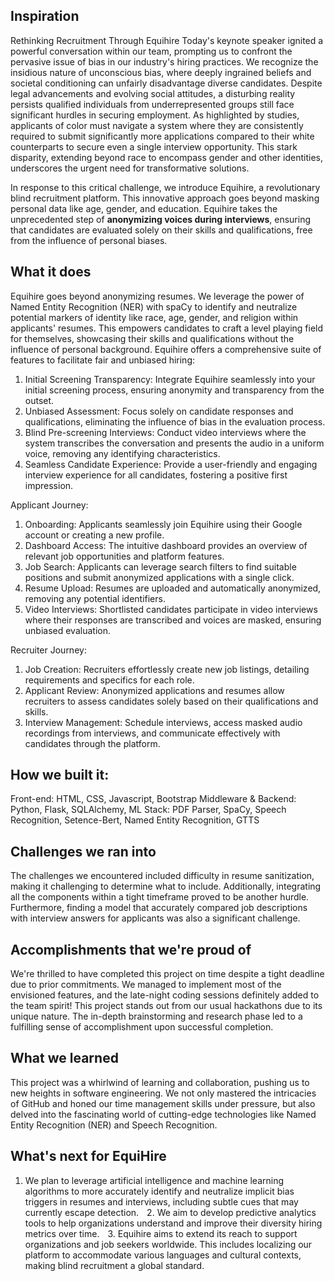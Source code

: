 ## Inspiration
Rethinking Recruitment Through Equihire
Today's keynote speaker ignited a powerful conversation within our team, prompting us to confront the pervasive issue of bias in our industry's hiring practices. We recognize the insidious nature of unconscious bias, where deeply ingrained beliefs and societal conditioning can unfairly disadvantage diverse candidates. Despite legal advancements and evolving social attitudes, a disturbing reality persists qualified individuals from underrepresented groups still face significant hurdles in securing employment.
As highlighted by studies, applicants of color must navigate a system where they are consistently required to submit significantly more applications compared to their white counterparts to secure even a single interview opportunity. This stark disparity, extending beyond race to encompass gender and other identities, underscores the urgent need for transformative solutions.

In response to this critical challenge, we introduce Equihire, a revolutionary blind recruitment platform. This innovative approach goes beyond masking personal data like age, gender, and education. Equihire takes the unprecedented step of **anonymizing voices during interviews**, ensuring that candidates are evaluated solely on their skills and qualifications, free from the influence of personal biases.

## What it does
Equihire goes beyond anonymizing resumes. We leverage the power of Named Entity Recognition (NER) with spaCy to identify and neutralize potential markers of identity like race, age, gender, and religion within applicants' resumes. This empowers candidates to craft a level playing field for themselves, showcasing their skills and qualifications without the influence of personal background.
Equihire offers a comprehensive suite of features to facilitate fair and unbiased hiring:
1.  Initial Screening Transparency: Integrate Equihire seamlessly into your initial screening process, ensuring anonymity and transparency from the outset.
2.  Unbiased Assessment: Focus solely on candidate responses and qualifications, eliminating the influence of bias in the evaluation process.
3.  Blind Pre-screening Interviews: Conduct video interviews where the system transcribes the conversation and presents the audio in a uniform voice, removing any identifying characteristics.
4.  Seamless Candidate Experience: Provide a user-friendly and engaging interview experience for all candidates, fostering a positive first impression.

Applicant Journey:
1. Onboarding: Applicants seamlessly join Equihire using their Google account or creating a new profile.
2. Dashboard Access: The intuitive dashboard provides an overview of relevant job opportunities and platform features.
3. Job Search: Applicants can leverage search filters to find suitable positions and submit anonymized applications with a single click.
4. Resume Upload: Resumes are uploaded and automatically anonymized, removing any potential identifiers.
5. Video Interviews: Shortlisted candidates participate in video interviews where their responses are transcribed and voices are masked, ensuring unbiased evaluation.

Recruiter Journey:
1. Job Creation: Recruiters effortlessly create new job listings, detailing requirements and specifics for each role.
2. Applicant Review: Anonymized applications and resumes allow recruiters to assess candidates solely based on their qualifications and skills.
3. Interview Management: Schedule interviews, access masked audio recordings from interviews, and communicate effectively with candidates through the platform.

## How we built it:
Front-end: HTML, CSS, Javascript, Bootstrap
Middleware & Backend: Python, Flask, SQLAlchemy,
ML Stack: PDF Parser, SpaCy, Speech Recognition, Setence-Bert, Named Entity Recognition, GTTS

## Challenges we ran into
The challenges we encountered included difficulty in resume sanitization, making it challenging to determine what to include. Additionally, integrating all the components within a tight timeframe proved to be another hurdle. Furthermore, finding a model that accurately compared job descriptions with interview answers for applicants was also a significant challenge.

## Accomplishments that we're proud of
We're thrilled to have completed this project on time despite a tight deadline due to prior commitments. We managed to implement most of the envisioned features, and the late-night coding sessions definitely added to the team spirit! This project stands out from our usual hackathons due to its unique nature. The in-depth brainstorming and research phase led to a fulfilling sense of accomplishment upon successful completion.

## What we learned
This project was a whirlwind of learning and collaboration, pushing us to new heights in software engineering. We not only mastered the intricacies of GitHub and honed our time management skills under pressure, but also delved into the fascinating world of cutting-edge technologies like Named Entity Recognition (NER) and Speech Recognition.

## What's next for EquiHire
   1. We plan to leverage artificial intelligence and machine learning algorithms  to more accurately identify and neutralize implicit bias triggers in resumes and interviews, including subtle cues that may currently escape detection. 
 2.⁠ ⁠We aim to develop predictive analytics tools to help organizations understand and improve their diversity hiring metrics over time.
 3.⁠ ⁠Equihire aims to extend its reach to support organizations and job seekers worldwide. This includes localizing our platform to accommodate various languages and cultural contexts, making blind recruitment a global standard.
